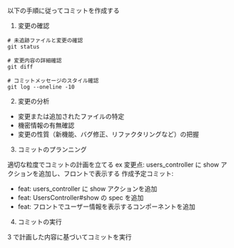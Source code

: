 以下の手順に従ってコミットを作成する

1. 変更の確認

```shell
# 未追跡ファイルと変更の確認
git status

# 変更内容の詳細確認
git diff

# コミットメッセージのスタイル確認
git log --oneline -10
```

2. 変更の分析

- 変更または追加されたファイルの特定
- 機密情報の有無確認
- 変更の性質（新機能、バグ修正、リファクタリングなど）の把握

3. コミットのプランニング

適切な粒度でコミットの計画を立てる
ex
変更点: users_controller に show アクションを追加し、フロントで表示する
作成予定コミット:

- feat: users_controller に show アクションを追加
- feat: UsersController#show の spec を追加
- feat: フロントでユーザー情報を表示するコンポーネントを追加

4. コミットの実行

3 で計画した内容に基づいてコミットを実行
